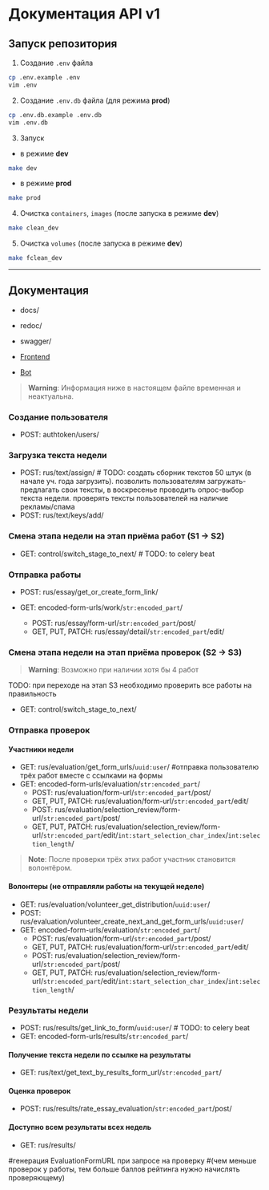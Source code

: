 # Документация API v1


## Запуск репозитория
1. Создание `.env` файла
```bash
cp .env.example .env
vim .env
```
2. Создание `.env.db` файла (для режима **prod**)
```bash
cp .env.db.example .env.db
vim .env.db
```
3. Запуск
- в режиме **dev**
```bash
make dev
```
- в режиме **prod**
```bash
make prod
```
4. Очистка `containers`, `images` (после запуска в режиме **dev**)
```bash
make clean_dev
```
5. Очистка `volumes` (после запуска в режиме **dev**)
```bash
make fclean_dev
```

---

## Документация

- docs/
- redoc/
- swagger/

- [Frontend](/README_frontend.md)
- [Bot](/README_bot.md)


> **Warning**:
> Информация ниже в настоящем файле временная и неактуальна.


### Создание пользователя
- POST: authtoken/users/

### Загрузка текста недели
- POST: rus/text/assign/ # TODO: создать сборник текстов 50 штук (в начале уч. года загрузить). позволить пользователям загружать-предлагать свои тексты, в воскресенье проводить опрос-выбор текста недели. проверять тексты пользователей на наличие рекламы/спама
- POST: rus/text/keys/add/


### Смена этапа недели на этап приёма работ (S1 -> S2)
- GET: control/switch_stage_to_next/ # TODO: to celery beat


### Отправка работы
- POST: rus/essay/get_or_create_form_link/

- GET: encoded-form-urls/work/`str:encoded_part`/
  - POST: rus/essay/form-url/`str:encoded_part`/post/
  - GET, PUT, PATCH: rus/essay/detail/`str:encoded_part`/edit/


### Смена этапа недели на этап приёма проверок (S2 -> S3)
> **Warning**:
> Возможно при наличии хотя бы 4 работ

TODO: при переходе на этап S3 необходимо проверить все работы на правильность
- GET: control/switch_stage_to_next/


### Отправка проверок
#### Участники недели
- GET: rus/evaluation/get_form_urls/`uuid:user`/ #отправка пользователю трёх работ вместе с ссылками на формы
- GET: encoded-form-urls/evaluation/`str:encoded_part`/
  - POST: rus/evaluation/form-url/`str:encoded_part`/post/
  - GET, PUT, PATCH: rus/evaluation/form-url/`str:encoded_part`/edit/
  - POST: rus/evaluation/selection_review/form-url/`str:encoded_part`/post/
  - GET, PUT, PATCH: rus/evaluation/selection_review/form-url/`str:encoded_part`/edit/`int:start_selection_char_index`/`int:selection_length`/
> **Note**:
> После проверки трёх этих работ участник становится волонтёром.

#### Волонтеры (не отправляли работы на текущей неделе)
- GET: rus/evaluation/volunteer_get_distribution/`uuid:user`/
- POST: rus/evaluation/volunteer_create_next_and_get_form_urls/`uuid:user`/
- GET: encoded-form-urls/evaluation/`str:encoded_part`/
  - POST: rus/evaluation/form-url/`str:encoded_part`/post/
  - GET, PUT, PATCH: rus/evaluation/form-url/`str:encoded_part`/edit/
  - POST: rus/evaluation/selection_review/form-url/`str:encoded_part`/post/
  - GET, PUT, PATCH: rus/evaluation/selection_review/form-url/`str:encoded_part`/edit/`int:start_selection_char_index`/`int:selection_length`/


### Результаты недели
- POST: rus/results/get_link_to_form/`uuid:user`/ # TODO: to celery beat
- GET: encoded-form-urls/results/`str:encoded_part`/

#### Получение текста недели по ссылке на результаты
- GET: rus/text/get_text_by_results_form_url/`str:encoded_part`/

#### Оценка проверок
- POST: rus/results/rate_essay_evaluation/`str:encoded_part`/post/

#### Доступно всем результаты всех недель
- GET: rus/results/


#генерация EvaluationFormURL при запросе на проверку
#(чем меньше проверок у работы, тем больше баллов рейтинга нужно начислять проверяющему)
